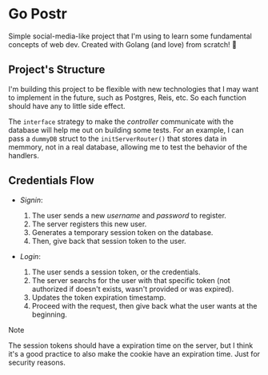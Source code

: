 # Go Postr

Simple social-media-like project that I'm using to learn some fundamental
concepts of web dev. Created with Golang (and love) from scratch! :muscle:


## Project's Structure

I'm building this project to be flexible with new technologies that I may want
to implement in the future, such as Postgres, Reis, etc. So each function should
have any to little side effect.

The `interface` strategy to make the *controller* communicate with the database
will help me out on building some tests. For an example, I can pass a `dummyDB`
struct to the `initServerRouter()` that stores data in memmory, not in a real
database, allowing me to test the behavior of the handlers.


## Credentials Flow

+   *Signin*:
    1.  The user sends a new *username* and *password* to register.
    1.  The server registers this new user.
    1.  Generates a temporary session token on the database.
    1.  Then, give back that session token to the user.

+   *Login*:
    1.  The user sends a session token, or the credentials.
    1.  The server searchs for the user with that specific token (not authorized
        if doesn't exists, wasn't provided or was expired).
    1.  Updates the token expiration timestamp.
    1.  Proceed with the request, then give back what the user wants at the
        beginning.

> [!NOTE]
> The session tokens should have a expiration time on the server, but I think
> it's a good practice to also make the cookie have an expiration time. Just for
> security reasons.
